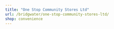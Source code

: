 ```yaml
---
title: "One Stop Community Stores Ltd"
url: /bridgwater/one-stop-community-stores-ltd/
shop: convenience
---
```

